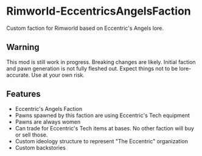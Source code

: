 # Rimworld-EccentricsAngelsFaction
Custom faction for Rimworld based on Eccentric's Angels lore.

## Warning

This mod is still work in progress. Breaking changes are likely. Initial faction and pawn generation is not fully fleshed out. 
Expect things not to be lore-accurate.
Use at your own risk.

## Features
 - Eccentric's Angels Faction
 - Pawns spawned by this faction are using Eccentric's Tech equipment
 - Pawns are always women
 - Can trade for Eccentric's Tech items at bases. No other faction will buy or sell those.
 - Custom ideology structure to represent "The Eccentric" organization
 - Custom backstories